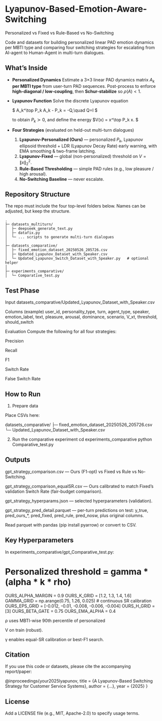 # Lyapunov-Based-Emotion-Aware-Switching
Personalized vs Fixed vs Rule-Based vs No-Switching

Code and datasets for building personalized linear PAD emotion dynamics per MBTI type and comparing four switching strategies for escalating from AI-agent to Human-Agent in multi-turn dialogues.

## What’s Inside

* **Personalized Dynamics**
  Estimate a 3×3 linear PAD dynamics matrix $A_k$ **per MBTI type** from user-turn PAD sequences. Post-process to enforce **high-diagonal / low-coupling**, then **Schur-stabilize** so $\rho(A)<1$.

* **Lyapunov Function**
  Solve the discrete Lyapunov equation

  $ A_k^\top P_k A_k - P_k = -Q,\quad Q=I $

  to obtain $P_k \succ 0$, and define the energy
  $V(x) = x^\top P_k x. $

* **Four Strategies** (evaluated on held-out multi-turn dialogues)

  1. **Lyapunov-Personalized (Ours)** — personalized $P_k$, Lyapunov ellipsoid threshold + LDR (Lyapunov Decay Rate) early warning, with EMA smoothing & two-frame latching.
  2. **Lyapunov-Fixed** — global (non-personalized) threshold on $V=\lVert x\rVert_2^2$.
  3. **Rule-Based Thresholding** — simple PAD rules (e.g., low pleasure / high arousal).
  4. **No-Switching Baseline** — never escalate.
 
 ## Repository Structure

The repo must include the four top-level folders below. Names can be adjusted, but keep the structure.
```
.
├─ datasets_multiturn/                 
│  ├─ deepseek_generate_text.py
│  ├─ datafix.py
│  └─ ... scripts to generate multi-turn dialogues
│
├─ datasets_comparative/              
│  ├─ fixed_emotion_dataset_20250526_205726.csv
│  ├─ Updated_Lyapunov_Dataset_with_Speaker.csv
│  └─ Updated_Lyapunov_Switch_Dataset_with_Speaker.py   # optional helper
│
├─ experiments_comparative/           
│  └─ Comparative_test.py
 ```

 ## Test Phase

Input
datasets_comparative/Updated_Lyapunov_Dataset_with_Speaker.csv

Columns (example)
user_id, personality_type, turn, agent_type, speaker, emotion_label, text, pleasure, arousal, dominance, scenario, V_xt, threshold, should_switch

Evaluation
Compute the following for all four strategies:

Precision

Recall

F1

Switch Rate

False Switch Rate

## How to Run
1) Prepare data

Place CSVs here:

datasets_comparative/
  ├─ fixed_emotion_dataset_20250526_205726.csv
  └─ Updated_Lyapunov_Dataset_with_Speaker.csv

2) Run the comparative experiment
cd experiments_comparative
python Comparative_test.py

## Outputs

gpt_strategy_comparison.csv — Ours (F1-opt) vs Fixed vs Rule vs No-Switching.

gpt_strategy_comparison_equalSR.csv — Ours calibrated to match Fixed’s validation Switch Rate (fair-budget comparison).

gpt_strategy_hyperparams.json — selected hyperparameters (validation).

gpt_strategy_pred_detail.parquet — per-turn predictions on test: y_true, pred_ours_*, pred_fixed, pred_rule, pred_nosw, plus original columns.

Read parquet with pandas (pip install pyarrow) or convert to CSV.

## Key Hyperparameters

In experiments_comparative/gpt_Comparative_test.py:

# Personalized threshold = gamma * (alpha * k * rho)
OURS_ALPHA_MARGIN = 0.9
OURS_K_GRID       = [1.2, 1.3, 1.4, 1.6]
GAMMA_GRID        = np.arange(0.75, 1.26, 0.025)   # continuous SR calibration
OURS_EPS_GRID     = [-0.012, -0.01, -0.008, -0.006, -0.004]
OURS_H_GRID       = [3]
OURS_BETA_GATE    = 0.75
OURS_EMA_ALPHA    = 0.4

ρ uses MBTI-wise 90th percentile of personalized 

V on train (robust).

γ enables equal-SR calibration or best-F1 search.

## Citation

If you use this code or datasets, please cite the accompanying report/paper:

@inproceedings{your2025lyapunov,
  title   = {A Lyapunov-Based Switching Strategy for Customer Service Systems},
  author  = {...},
  year    = {2025}
}

## License

Add a LICENSE file (e.g., MIT, Apache-2.0) to specify usage terms.
